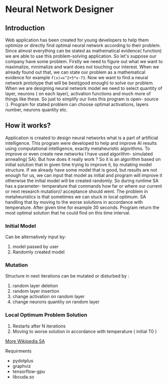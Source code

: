 
# Neural Network Designer
## Introduction
Web application has been created for young developers to help them optimize or directly find optimal neural network according to
 their problem. Since almost everything can be stated as mathematical evidence( function) we are able to use this problem-solving application.
 So let's suppose our company have some problem. Firstly we need to figure out what we want to maximalize, minimalize and want does not touching our interest.
 When we already found out that, we can state our problem as a mathematical evidence for example 
 `f(x)=x^2+5*x-73`. 
 Now we want to find a neural network 
 prototype that will be best(good enough) to solve our problem.
 When we are designing neural network model we need to select quantity of layer, neurons ( on each layer), activation functions and much more of things like these. 
 So just to simplify our lives this program is open- source :).
 Program for stated problem can choose optimal activations, layers number, neurons quantity  etc.
 ## How it works?
 Application is created to design neural networks what is a part of artificial intelligence.
  This program were developed to help and improve AI results using computational intelligence, exactly metaheuristic algorithms.
 To improve or even create new networks I have used algorithm- simulated annealing( SA). But how does it really work ?
 So it is an algorithm based on initial solution that in given time trying to improve it, by mutating model structure.
  If we already have some model that is good, but results are not enough for us, we can input that model as initial and 
  program will improve it otherwise the initial model will be created randomly. So during runtime SA has a parameter- 
  temperature that commands how far or where our current or next research mutation// acceptance should went. The problem in metaheuristics is
   that sometimes we can stuck in local optimum. SA handling that by moving to the worse solutions in accordance with
   temperature. After given time for example 30 seconds. Program return the most optimal solution that he could find on this
   time interval.
### Initial Model
Can be alternatively input by:
1. model passed by user
2. Randomly created model
### Mutation
Structure in next iterations can be mutated or disturbed by :
1. random layer deletion
2. random layer insertion
3. change activation on random layer
4. change neurons quantity on random layer
### Local Optimum Problem Solution
1. Restarts after N iterations
2. Moving to worse solution in accordance with temperature ( initial T0 )


[More Wikipedia SA](https://en.wikipedia.org/wiki/Simulated_annealing)

Requirments 
- pydotplus
- graphviz 
- tensorflow-gpu
- libcuda.so